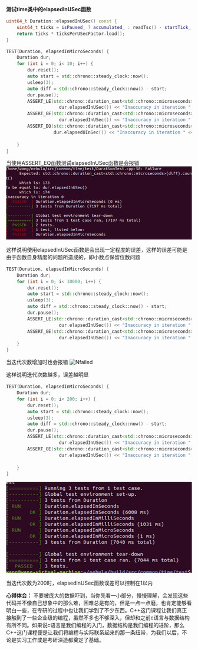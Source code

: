 
**测试time类中的elapsedInUSec函数**
```C++
uint64_t Duration::elapsedInUSec() const {
    uint64_t ticks = isPaused_ ? accumulated_ : readTsc() - startTick_ + accumulated_;
    return ticks * ticksPerUSecFactor.load();
}
```
```C++
TEST(Duration, elapsedInMicroSeconds) {
    Duration dur;
    for (int i = 0; i< 10; i++) {
        dur.reset();
        auto start = std::chrono::steady_clock::now();
        usleep(3);
        auto diff = std::chrono::steady_clock::now() - start;
        dur.pause();
        ASSERT_LE(std::chrono::duration_cast<std::chrono::microseconds>(diff).count() - 3,
                    dur.elapsedInUSec()) << "Inaccuracy in iteration " << i;
        ASSERT_GE(std::chrono::duration_cast<std::chrono::microseconds>(diff).count() + 3,
                    dur.elapsedInUSec()) << "Inaccuracy in iteration " << i;
        ASSERT_EQ(std::chrono::duration_cast<std::chrono::microseconds>(diff).count(),
                  dur.elapsedUInSec()) << "Inaccuracy in iteration " << i;

    }
}
```

当使用ASSERT_EQ函数测试elapsedInUSec函数是会报错
![Pfailed](https://github.com/Wang-2019/first/blob/C%2B%2Bhomework/failed.png)

这样说明使用elapsedInUSec函数是会出现一定程度的误差，这样的误差可能是由于函数自身精度的问题所造成的，即小数点保留位数问题

```C++
TEST(Duration, elapsedInMicroSeconds) {
    Duration dur;
    for (int i = 0; i< 10000; i++) {
        dur.reset();
        auto start = std::chrono::steady_clock::now();
        usleep(3);
        auto diff = std::chrono::steady_clock::now() - start;
        dur.pause();
        ASSERT_LE(std::chrono::duration_cast<std::chrono::microseconds>(diff).count() - 3,
                    dur.elapsedInUSec()) << "Inaccuracy in iteration " << i;
        ASSERT_GE(std::chrono::duration_cast<std::chrono::microseconds>(diff).count() + 3,
                    dur.elapsedInUSec()) << "Inaccuracy in iteration " << i;
    }
}
```
当迭代次数增加时也会报错
![Nfailed](https://github.com/Wang-2019/first/blob/C%2B%2Bhomework/Nfailed.png)

这样说明迭代次数越多，误差越明显

```C++
TEST(Duration, elapsedInMicroSeconds) {
    Duration dur;
    for (int i = 0; i< 200; i++) {
        dur.reset();
        auto start = std::chrono::steady_clock::now();
        usleep(3);
        auto diff = std::chrono::steady_clock::now() - start;
        dur.pause();
        ASSERT_LE(std::chrono::duration_cast<std::chrono::microseconds>(diff).count(),
                    dur.elapsedInUSec()) << "Inaccuracy in iteration " << i;
        ASSERT_GE(std::chrono::duration_cast<std::chrono::microseconds>(diff).count() + 1,
                    dur.elapsedInUSec()) << "Inaccuracy in iteration " << i;

    }
}
```
![passed](https://github.com/Wang-2019/first/blob/C%2B%2Bhomework/build.png)

当迭代次数为200时，elapsedInUSec函数误差可以控制在1以内

**心得体会：**
    不要被庞大的数据吓到，当你先看一小部分，慢慢理解，会发现这些代码并不像自己想象中的那么难，困难总是有的，但是一点一点磨，也肯定能够看明白一些，在专研的过程中也让我们学到了不少东西。C++这门课程让我们真正接触到了一些企业级的编程，虽然不多也不够深入，但却和之前c语言与数据结构有所不同。如果说c语言是我们编程的入门，数据结构是我们编程的进阶，那么C++这门课程便是让我们将编程与实际联系起来的那一条纽带，为我们以后，不论是实习工作或是考研深造都奠定了基础。

